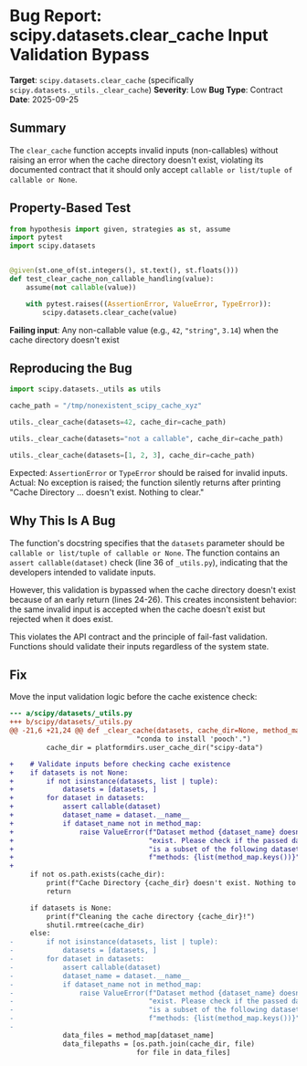 # Bug Report: scipy.datasets.clear_cache Input Validation Bypass

**Target**: `scipy.datasets.clear_cache` (specifically `scipy.datasets._utils._clear_cache`)
**Severity**: Low
**Bug Type**: Contract
**Date**: 2025-09-25

## Summary

The `clear_cache` function accepts invalid inputs (non-callables) without raising an error when the cache directory doesn't exist, violating its documented contract that it should only accept `callable or list/tuple of callable or None`.

## Property-Based Test

```python
from hypothesis import given, strategies as st, assume
import pytest
import scipy.datasets


@given(st.one_of(st.integers(), st.text(), st.floats()))
def test_clear_cache_non_callable_handling(value):
    assume(not callable(value))

    with pytest.raises((AssertionError, ValueError, TypeError)):
        scipy.datasets.clear_cache(value)
```

**Failing input**: Any non-callable value (e.g., `42`, `"string"`, `3.14`) when the cache directory doesn't exist

## Reproducing the Bug

```python
import scipy.datasets._utils as utils

cache_path = "/tmp/nonexistent_scipy_cache_xyz"

utils._clear_cache(datasets=42, cache_dir=cache_path)

utils._clear_cache(datasets="not a callable", cache_dir=cache_path)

utils._clear_cache(datasets=[1, 2, 3], cache_dir=cache_path)
```

Expected: `AssertionError` or `TypeError` should be raised for invalid inputs.
Actual: No exception is raised; the function silently returns after printing "Cache Directory ... doesn't exist. Nothing to clear."

## Why This Is A Bug

The function's docstring specifies that the `datasets` parameter should be `callable or list/tuple of callable or None`. The function contains an `assert callable(dataset)` check (line 36 of `_utils.py`), indicating that the developers intended to validate inputs.

However, this validation is bypassed when the cache directory doesn't exist because of an early return (lines 24-26). This creates inconsistent behavior: the same invalid input is accepted when the cache doesn't exist but rejected when it does exist.

This violates the API contract and the principle of fail-fast validation. Functions should validate their inputs regardless of the system state.

## Fix

Move the input validation logic before the cache existence check:

```diff
--- a/scipy/datasets/_utils.py
+++ b/scipy/datasets/_utils.py
@@ -21,6 +21,24 @@ def _clear_cache(datasets, cache_dir=None, method_map=None):
                               "conda to install 'pooch'.")
         cache_dir = platformdirs.user_cache_dir("scipy-data")

+    # Validate inputs before checking cache existence
+    if datasets is not None:
+        if not isinstance(datasets, list | tuple):
+            datasets = [datasets, ]
+        for dataset in datasets:
+            assert callable(dataset)
+            dataset_name = dataset.__name__
+            if dataset_name not in method_map:
+                raise ValueError(f"Dataset method {dataset_name} doesn't "
+                                 "exist. Please check if the passed dataset "
+                                 "is a subset of the following dataset "
+                                 f"methods: {list(method_map.keys())}")
+
     if not os.path.exists(cache_dir):
         print(f"Cache Directory {cache_dir} doesn't exist. Nothing to clear.")
         return

     if datasets is None:
         print(f"Cleaning the cache directory {cache_dir}!")
         shutil.rmtree(cache_dir)
     else:
-        if not isinstance(datasets, list | tuple):
-            datasets = [datasets, ]
-        for dataset in datasets:
-            assert callable(dataset)
-            dataset_name = dataset.__name__
-            if dataset_name not in method_map:
-                raise ValueError(f"Dataset method {dataset_name} doesn't "
-                                 "exist. Please check if the passed dataset "
-                                 "is a subset of the following dataset "
-                                 f"methods: {list(method_map.keys())}")
-
             data_files = method_map[dataset_name]
             data_filepaths = [os.path.join(cache_dir, file)
                               for file in data_files]
```